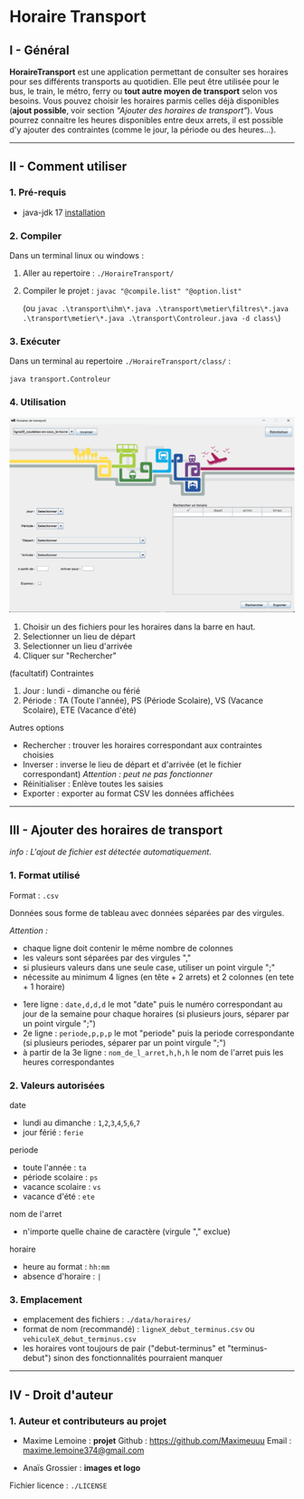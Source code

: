 # Horaire Transport

## I - Général

**HoraireTransport** est une application permettant de consulter ses horaires pour ses différents transports au quotidien.
Elle peut être utilisée pour le bus, le train, le métro, ferry ou **tout autre moyen de transport** selon vos besoins.
Vous pouvez choisir les horaires parmis celles déjà disponibles (**ajout possible**, voir section *"Ajouter des horaires de transport"*).
Vous pourrez connaitre les heures disponibles entre deux arrets, il est possible d'y ajouter des contraintes (comme le jour, la période ou des heures...).

* * *

## II - Comment utiliser

### 1. Pré-requis

* java-jdk 17 [installation](...)

### 2. Compiler

Dans un terminal linux ou windows :

1. Aller au repertoire : ``./HoraireTransport/``
2. Compiler le projet : ``javac "@compile.list" "@option.list"``

	(ou ``javac .\transport\ihm\*.java .\transport\metier\filtres\*.java .\transport\metier\*.java .\transport\Controleur.java -d class\``)

### 3. Exécuter

Dans un terminal au repertoire ``./HoraireTransport/class/`` :

``java transport.Controleur``

### 4. Utilisation

![lancement](doc/images/lancement.png)

1. Choisir un des fichiers pour les horaires dans la barre en haut.
2. Selectionner un lieu de départ
3. Selectionner un lieu d'arrivée
4. Cliquer sur "Rechercher"

(facultatif) Contraintes
1. Jour : lundi - dimanche ou férié
2. Période : TA (Toute l'année), PS (Période Scolaire), VS (Vacance Scolaire), ETE (Vacance d'été)

Autres options
* Rechercher : trouver les horaires correspondant aux contraintes choisies
* Inverser : inverse le lieu de départ et d'arrivée (et le fichier correspondant) *Attention : peut ne pas fonctionner*
* Réinitialiser : Enlève toutes les saisies
* Exporter : exporter au format CSV les données affichées

* * *

## III - Ajouter des horaires de transport

*info : L'ajout de fichier est détectée automatiquement.*

### 1. Format utilisé

Format : ``.csv``

Données sous forme de tableau avec données séparées par des virgules.

*Attention :*
- chaque ligne doit contenir le même nombre de colonnes
- les valeurs sont séparées par des virgules ","
- si plusieurs valeurs dans une seule case, utiliser un point virgule ";"
- nécessite au minimum 4 lignes (en tête + 2 arrets) et 2 colonnes (en tete + 1 horaire)


* 1ere ligne : ``date,d,d,d``
	le mot "date" puis le numéro correspondant au jour de la semaine pour chaque horaires (si plusieurs jours, séparer par un point virgule ";")
* 2e ligne : ``periode,p,p,p``
	le mot "periode" puis la periode correspondante (si plusieurs periodes, séparer par un point virgule ";")
* à partir de la 3e ligne : ``nom_de_l_arret,h,h,h``
	le nom de l'arret puis les heures correspondantes

### 2. Valeurs autorisées

date
* lundi au dimanche : ``1``,``2``,``3``,``4``,``5``,``6``,``7``
* jour férié : ``ferie``

periode
* toute l'année : ``ta``
* période scolaire : ``ps``
* vacance scolaire : ``vs``
* vacance d'été : ``ete``

nom de l'arret
* n'importe quelle chaine de caractère (virgule "," exclue)

horaire
* heure au format : ``hh:mm``
* absence d'horaire : ``|``

### 3. Emplacement

* emplacement des fichiers : ``./data/horaires/``
* format de nom (recommandé) : ``ligneX_debut_terminus.csv`` ou ``vehiculeX_debut_terminus.csv``
* les horaires vont toujours de pair ("debut-terminus" et "terminus-debut") sinon des fonctionnalités pourraient manquer

* * *

## IV - Droit d'auteur

### 1. Auteur et contributeurs au projet

- Maxime Lemoine : **projet**
	Github : https://github.com/Maximeuuu
	Email  : maxime.lemoine374@gmail.com

- Anaïs Grossier : **images et logo**

Fichier licence : ``./LICENSE``

